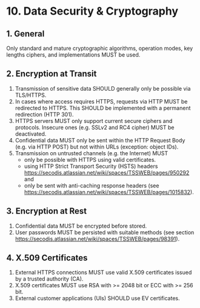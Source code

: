 # 10. Data Security & Cryptography

## 1. General

Only standard and mature cryptographic algorithms, operation modes, key lengths ciphers, and implementations MUST be used.

## 2. Encryption at Transit

1. Transmission of sensitive data SHOULD generally only be possible via TLS/HTTPS.
2. In cases where access requires HTTPS, requests via HTTP MUST be redirected to HTTPS. This SHOULD be implemented with a permanent redirection (HTTP 301).
3. HTTPS servers MUST only support current secure ciphers and protocols. Insecure ones (e.g. SSLv2 and RC4 cipher) MUST be deactivated.
4. Confidential data MUST only be sent within the HTTP Request Body (e.g. via HTTP POST) but not within URLs (exception: object IDs).
5. Transmission on untrusted channels (e.g. the Internet) MUST
    - only be possible with HTTPS using valid certificates.
    - using HTTP Strict Transport Security (HSTS) headers  https://secodis.atlassian.net/wiki/spaces/TSSWEB/pages/950292 and
    - only be sent with anti-caching response headers (see https://secodis.atlassian.net/wiki/spaces/TSSWEB/pages/1015832).

## 3. Encryption at Rest
1. Confidential data MUST be encrypted before stored.
2. User passwords MUST be persisted with suitable methods (see section https://secodis.atlassian.net/wiki/spaces/TSSWEB/pages/98391).

## 4. X.509 Certificates
1. External HTTPS connections MUST use valid X.509 certificates issued by a trusted authority (CA).
2. X.509 certificates MUST use RSA with >= 2048 bit or ECC with >= 256 bit.
3. External customer applications (UIs) SHOULD use EV certificates.
